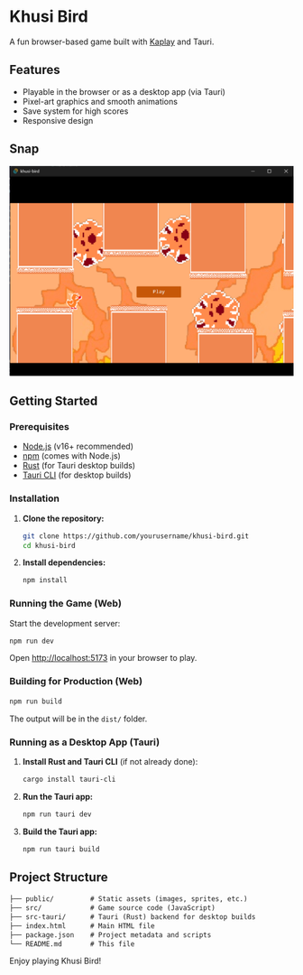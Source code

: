 # Khusi Bird

A fun browser-based game built with [Kaplay](https://github.com/replit/kaplay) and Tauri.

## Features

- Playable in the browser or as a desktop app (via Tauri)
- Pixel-art graphics and smooth animations
- Save system for high scores
- Responsive design

## Snap

![Khusi Bird Gameplay](public/snippet.png)

## Getting Started

### Prerequisites

- [Node.js](https://nodejs.org/) (v16+ recommended)
- [npm](https://www.npmjs.com/) (comes with Node.js)
- [Rust](https://www.rust-lang.org/tools/install) (for Tauri desktop builds)
- [Tauri CLI](https://tauri.app/v1/guides/getting-started/prerequisites/) (for desktop builds)

### Installation

1. **Clone the repository:**
   ```sh
   git clone https://github.com/yourusername/khusi-bird.git
   cd khusi-bird
   ```

2. **Install dependencies:**
   ```sh
   npm install
   ```

### Running the Game (Web)

Start the development server:

```sh
npm run dev
```

Open [http://localhost:5173](http://localhost:5173) in your browser to play.

### Building for Production (Web)

```sh
npm run build
```
The output will be in the `dist/` folder.

### Running as a Desktop App (Tauri)

1. **Install Rust and Tauri CLI** (if not already done):
   ```sh
   cargo install tauri-cli
   ```

2. **Run the Tauri app:**
   ```sh
   npm run tauri dev
   ```

3. **Build the Tauri app:**
   ```sh
   npm run tauri build
   ```

## Project Structure

```
├── public/         # Static assets (images, sprites, etc.)
├── src/            # Game source code (JavaScript)
├── src-tauri/      # Tauri (Rust) backend for desktop builds
├── index.html      # Main HTML file
├── package.json    # Project metadata and scripts
└── README.md       # This file
```
Enjoy playing Khusi Bird!